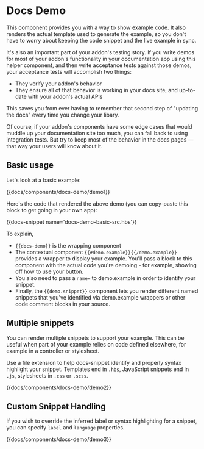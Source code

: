 # Docs Demo

This component provides you with a way to show example code. It also renders the actual template used to generate the example, so you don't have to worry about keeping the code snippet and the live example in sync.

It's also an important part of your addon's testing story. If you write demos for most of your addon's functionality in your documentation app using this helper component, and then write acceptance tests against those demos, your acceptance tests will accomplish two things:

- They verify your addon's behavior
- They ensure all of that behavior is working in your docs site, and up-to-date with your addon's actual APIs

This saves you from ever having to remember that second step of "updating the docs" every time you change your libary.

Of course, if your addon's components have some edge cases that would muddle up your documentation site too much, you can fall back to using integration tests. But try to keep most of the behavior in the docs pages — that way your users will know about it.

## Basic usage

Let's look at a basic example:

{{docs/components/docs-demo/demo1}}

Here's the code that rendered the above demo (you can copy-paste this block to get going in your own app):

{{docs-snippet name='docs-demo-basic-src.hbs'}}

To explain,

- `{{docs-demo}}` is the wrapping component
- The contextual component `{{#demo.example}}{{/demo.example}}` provides a wrapper to display your example. You'll pass a block to this component with the actual code you're demoing - for example, showing off how to use your button.
- You also need to pass a `name=` to demo.example in order to identify your snippet.
- Finally, the `{{demo.snippet}}` component lets you render different named snippets that you've identified via demo.example wrappers or other code comment blocks in your source.

## Multiple snippets

You can render multiple snippets to support your example. This can be useful when part of your example relies on code defined elsewhere, for example in a controller or stylesheet.

Use a file extension to help docs-snippet identify and properly syntax highlight your snippet. Templates end in `.hbs`, JavaScript snippets end in `.js`, stylesheets in `.css` or `.scss`.

{{docs/components/docs-demo/demo2}}

## Custom Snippet Handling

If you wish to override the inferred label or syntax highlighting for a snippet, you can specify `label` and `language` properties.

{{docs/components/docs-demo/demo3}}
